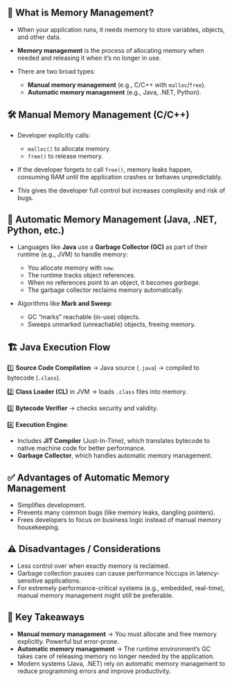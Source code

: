 ## 📌 What is Memory Management?

* When your application runs, it needs memory to store variables, objects, and other data.
* **Memory management** is the process of allocating memory when needed and releasing it when it’s no longer in use.
* There are two broad types:

  * **Manual memory management** (e.g., C/C++ with `malloc`/`free`).
  * **Automatic memory management** (e.g., Java, .NET, Python).


## 🛠 Manual Memory Management (C/C++)

* Developer explicitly calls:

  * `malloc()` to allocate memory.
  * `free()` to release memory.
* If the developer forgets to call `free()`, memory leaks happen, consuming RAM until the application crashes or behaves unpredictably.
* This gives the developer full control but increases complexity and risk of bugs.

## 🤖 Automatic Memory Management (Java, .NET, Python, etc.)

* Languages like **Java** use a **Garbage Collector (GC)** as part of their runtime (e.g., JVM) to handle memory:

  * You allocate memory with `new`.
  * The runtime tracks object references.
  * When no references point to an object, it becomes *garbage*.
  * The garbage collector reclaims memory automatically.

* Algorithms like **Mark and Sweep**:

  * GC “marks” reachable (in-use) objects.
  * Sweeps unmarked (unreachable) objects, freeing memory.

## 🏗 Java Execution Flow

1️⃣ **Source Code Compilation** → Java source (`.java`) → compiled to bytecode (`.class`).

2️⃣ **Class Loader (CL)** in JVM → loads `.class` files into memory.

3️⃣ **Bytecode Verifier** → checks security and validity.

4️⃣ **Execution Engine**:

* Includes **JIT Compiler** (Just-In-Time), which translates bytecode to native machine code for better performance.
* **Garbage Collector**, which handles automatic memory management.

## ✅ Advantages of Automatic Memory Management

* Simplifies development.
* Prevents many common bugs (like memory leaks, dangling pointers).
* Frees developers to focus on business logic instead of manual memory housekeeping.

## ⚠️ Disadvantages / Considerations

* Less control over when exactly memory is reclaimed.
* Garbage collection pauses can cause performance hiccups in latency-sensitive applications.
* For extremely performance-critical systems (e.g., embedded, real-time), manual memory management might still be preferable.



## 📝 Key Takeaways

* **Manual memory management** → You must allocate and free memory explicitly. Powerful but error-prone.
* **Automatic memory management** → The runtime environment’s GC takes care of releasing memory no longer needed by the application.
* Modern systems (Java, .NET) rely on automatic memory management to reduce programming errors and improve productivity.

 

